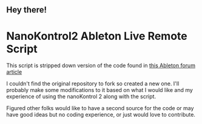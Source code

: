 ## Hey there!
# NanoKontrol2 Ableton Live Remote Script

This script is stripped down version of the code found in [this Ableton forum article](https://forum.ableton.com/viewtopic.php?f=1&t=193316)

I couldn't find the original repository to fork so created a new one. I'll probably make some modifications to it based on what I would like and my experience of using the nanoKontrol 2 along with the script. 

Figured other folks would like to have a second source for the code or may have good ideas but no coding experience, or just would love to contribute. 
